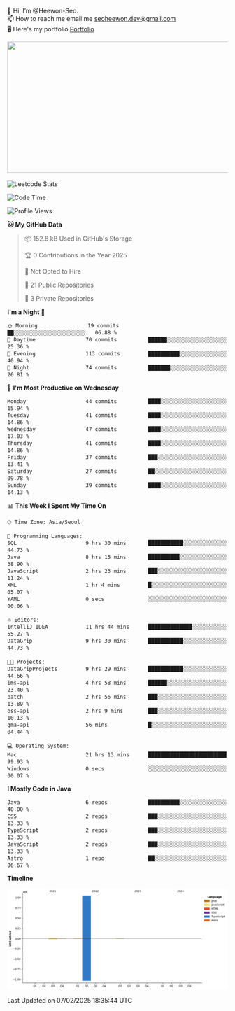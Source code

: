 👋 Hi, I’m @Heewon-Seo.  
📫 How to reach me email me seoheewon.dev@gmail.com   
🖥 Here's my portfolio [Portfolio](https://haileynotes.notion.site/HEEWON-SEO-f98fe97412ee4a6a94fd24fe6832f84c)

<a href="https://github.com/devxb/gitanimals">
<img
  src="https://render.gitanimals.org/farms/Heewon-Seo"
  width="600"
  height="300"
/>
</a>

![Leetcode Stats](https://leetcode.card.workers.dev/?username=Heewon-Seo)

 <!--START_SECTION:waka-->
![Code Time](http://img.shields.io/badge/Code%20Time-1%2C834%20hrs%2035%20mins-blue)

![Profile Views](http://img.shields.io/badge/Profile%20Views-1-blue)

**🐱 My GitHub Data** 

> 📦 152.8 kB Used in GitHub's Storage 
 > 
> 🏆 0 Contributions in the Year 2025
 > 
> 🚫 Not Opted to Hire
 > 
> 📜 21 Public Repositories 
 > 
> 🔑 3 Private Repositories 
 > 
**I'm a Night 🦉** 

```text
🌞 Morning                19 commits          ██░░░░░░░░░░░░░░░░░░░░░░░   06.88 % 
🌆 Daytime                70 commits          ██████░░░░░░░░░░░░░░░░░░░   25.36 % 
🌃 Evening                113 commits         ██████████░░░░░░░░░░░░░░░   40.94 % 
🌙 Night                  74 commits          ███████░░░░░░░░░░░░░░░░░░   26.81 % 
```
📅 **I'm Most Productive on Wednesday** 

```text
Monday                   44 commits          ████░░░░░░░░░░░░░░░░░░░░░   15.94 % 
Tuesday                  41 commits          ████░░░░░░░░░░░░░░░░░░░░░   14.86 % 
Wednesday                47 commits          ████░░░░░░░░░░░░░░░░░░░░░   17.03 % 
Thursday                 41 commits          ████░░░░░░░░░░░░░░░░░░░░░   14.86 % 
Friday                   37 commits          ███░░░░░░░░░░░░░░░░░░░░░░   13.41 % 
Saturday                 27 commits          ██░░░░░░░░░░░░░░░░░░░░░░░   09.78 % 
Sunday                   39 commits          ████░░░░░░░░░░░░░░░░░░░░░   14.13 % 
```


📊 **This Week I Spent My Time On** 

```text
🕑︎ Time Zone: Asia/Seoul

💬 Programming Languages: 
SQL                      9 hrs 30 mins       ███████████░░░░░░░░░░░░░░   44.73 % 
Java                     8 hrs 15 mins       ██████████░░░░░░░░░░░░░░░   38.90 % 
JavaScript               2 hrs 23 mins       ███░░░░░░░░░░░░░░░░░░░░░░   11.24 % 
XML                      1 hr 4 mins         █░░░░░░░░░░░░░░░░░░░░░░░░   05.07 % 
YAML                     0 secs              ░░░░░░░░░░░░░░░░░░░░░░░░░   00.06 % 

🔥 Editors: 
IntelliJ IDEA            11 hrs 44 mins      ██████████████░░░░░░░░░░░   55.27 % 
DataGrip                 9 hrs 30 mins       ███████████░░░░░░░░░░░░░░   44.73 % 

🐱‍💻 Projects: 
DataGripProjects         9 hrs 29 mins       ███████████░░░░░░░░░░░░░░   44.66 % 
ims-api                  4 hrs 58 mins       ██████░░░░░░░░░░░░░░░░░░░   23.40 % 
batch                    2 hrs 56 mins       ███░░░░░░░░░░░░░░░░░░░░░░   13.89 % 
oss-api                  2 hrs 9 mins        ███░░░░░░░░░░░░░░░░░░░░░░   10.13 % 
gma-api                  56 mins             █░░░░░░░░░░░░░░░░░░░░░░░░   04.44 % 

💻 Operating System: 
Mac                      21 hrs 13 mins      █████████████████████████   99.93 % 
Windows                  0 secs              ░░░░░░░░░░░░░░░░░░░░░░░░░   00.07 % 
```

**I Mostly Code in Java** 

```text
Java                     6 repos             ██████████░░░░░░░░░░░░░░░   40.00 % 
CSS                      2 repos             ███░░░░░░░░░░░░░░░░░░░░░░   13.33 % 
TypeScript               2 repos             ███░░░░░░░░░░░░░░░░░░░░░░   13.33 % 
JavaScript               2 repos             ███░░░░░░░░░░░░░░░░░░░░░░   13.33 % 
Astro                    1 repo              ██░░░░░░░░░░░░░░░░░░░░░░░   06.67 % 
```



**Timeline**

![Lines of Code chart](https://raw.githubusercontent.com/Heewon-Seo/Heewon-Seo/main/assets/bar_graph.png)


 Last Updated on 07/02/2025 18:35:44 UTC
<!--END_SECTION:waka-->

